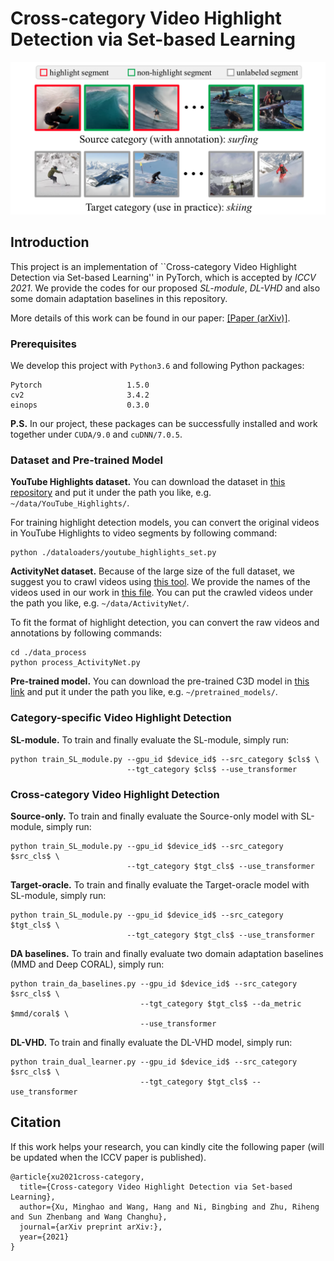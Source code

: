 # Cross-category Video Highlight Detection via Set-based Learning

<p align="center">
  <img src="docs/problem_setting.png" /> 
</p>

## Introduction

This project is an implementation of ``Cross-category Video Highlight Detection via Set-based Learning'' in PyTorch, which is accepted by *ICCV 2021*. 
We provide the codes for our proposed *SL-module*, *DL-VHD* and also some domain adaptation baselines in this repository.

More details of this work can be found in our paper: [[Paper (arXiv)]](). 

### Prerequisites

We develop this project with `Python3.6` and following Python packages:
```
Pytorch                   1.5.0
cv2                       3.4.2
einops                    0.3.0
```
**P.S.** In our project, these packages can be successfully installed and work together under `CUDA/9.0` and `cuDNN/7.0.5`.

### Dataset and Pre-trained Model

**YouTube Highlights dataset.** You can download the dataset in [this repository](https://github.com/aliensunmin/DomainSpecificHighlight) and put it under the path you like, e.g. `~/data/YouTube_Highlights/`. 

For training highlight detection models, you can convert the original videos in YouTube Highlights to video segments by following command:
```
python ./dataloaders/youtube_highlights_set.py
```

**ActivityNet dataset.** Because of the large size of the full dataset, we suggest you to crawl videos using [this tool](https://github.com/activitynet/ActivityNet/tree/master/Crawler). We provide the names of the videos used in our work in [this file](https://github.com/ChrisAllenMing/Cross_Category_Video_Highlight/blob/main/data_process/data_info/ActivityNet_vids.txt). 
You can put the crawled videos under the path you like, e.g. `~/data/ActivityNet/`.

To fit the format of highlight detection, you can convert the raw videos and annotations by following commands:
```
cd ./data_process
python process_ActivityNet.py
```

**Pre-trained model.** You can download the pre-trained C3D model in [this link](https://drive.google.com/file/d/19NWziHWh1LgCcHU34geoKwYezAogv9fX/view?usp=sharing) and put it under the path you like, e.g. `~/pretrained_models/`.

### Category-specific Video Highlight Detection

**SL-module.** To train and finally evaluate the SL-module, simply run: 
```
python train_SL_module.py --gpu_id $device_id$ --src_category $cls$ \
                          --tgt_category $cls$ --use_transformer
```

### Cross-category Video Highlight Detection

**Source-only.** To train and finally evaluate the Source-only model with SL-module, simply run:
```
python train_SL_module.py --gpu_id $device_id$ --src_category $src_cls$ \
                          --tgt_category $tgt_cls$ --use_transformer
```

**Target-oracle.** To train and finally evaluate the Target-oracle model with SL-module, simply run:
```
python train_SL_module.py --gpu_id $device_id$ --src_category $tgt_cls$ \
                          --tgt_category $tgt_cls$ --use_transformer
```

**DA baselines.** To train and finally evaluate two domain adaptation baselines (MMD and Deep CORAL), simply run:
```
python train_da_baselines.py --gpu_id $device_id$ --src_category $src_cls$ \
                             --tgt_category $tgt_cls$ --da_metric $mmd/coral$ \
                             --use_transformer
```

**DL-VHD.** To train and finally evaluate the DL-VHD model, simply run:
```
python train_dual_learner.py --gpu_id $device_id$ --src_category $src_cls$ \
                             --tgt_category $tgt_cls$ --use_transformer
```

## Citation

If this work helps your research, you can kindly cite the following paper (will be updated when the ICCV paper is published).

```
@article{xu2021cross-category,
  title={Cross-category Video Highlight Detection via Set-based Learning},
  author={Xu, Minghao and Wang, Hang and Ni, Bingbing and Zhu, Riheng and Sun Zhenbang and Wang Changhu},
  journal={arXiv preprint arXiv:},
  year={2021}
}
```